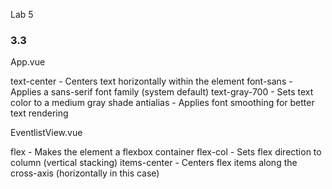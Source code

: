 Lab 5

### 3.3
App.vue
<div id="text-center font-sans text-gray-700 antialias">
text-center - Centers text horizontally within the element
font-sans - Applies a sans-serif font family (system default)
text-gray-700 - Sets text color to a medium gray shade
antialias - Applies font smoothing for better text rendering


EventlistView.vue
<div class="flex flex-col items-center">
flex - Makes the element a flexbox container
flex-col - Sets flex direction to column (vertical stacking)
items-center - Centers flex items along the cross-axis (horizontally in this case)